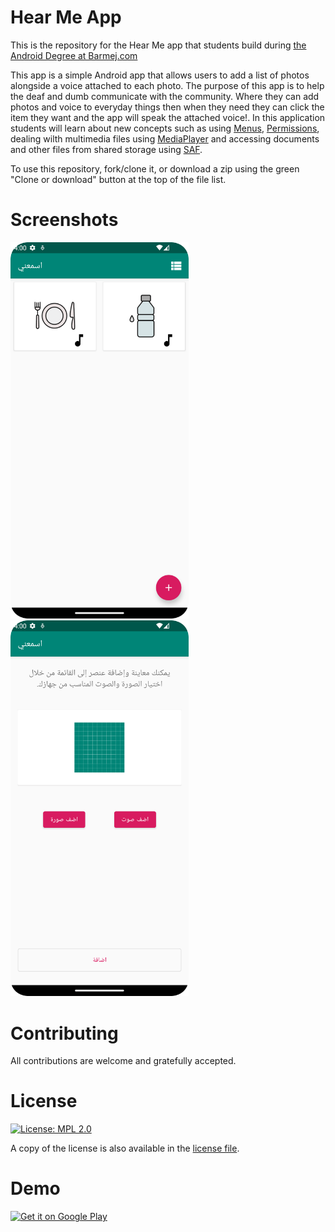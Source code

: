 # Hear Me App

This is the repository for the Hear Me app that students build during [the Android Degree at Barmej.com](https://www.barmej.com/degree/android)

This app is a simple Android app that allows users to add a list of photos alongside a voice attached to each photo. The purpose of this app is to help the deaf and dumb communicate with the community. Where they can add photos and voice to everyday things then when they need they can click the item they want and the app will speak the attached voice!. In this application students will learn about new concepts such as using [Menus](https://developer.android.com/develop/ui/views/components/menus), [Permissions](https://developer.android.com/guide/topics/permissions/overview), dealing wilth multimedia files using [MediaPlayer](https://developer.android.com/guide/topics/media/mediaplayer) and accessing documents and other files from shared storage using [SAF](https://developer.android.com/training/data-storage/shared/documents-files).

To use this repository, fork/clone it, or download a zip using the green "Clone or download" button at the top of the file list.

# Screenshots
<img src="screenshots/Screenshot_1.png" width="285"> <img src="screenshots/Screenshot_2.png" width="285">

# Contributing
All contributions are welcome and gratefully accepted.

# License
[![License: MPL 2.0](https://img.shields.io/badge/License-MPL%202.0-brightgreen.svg)](https://opensource.org/licenses/MPL-2.0)

A copy of the license is also available in the [license file](LICENSE).

# Demo
<a href='https://play.google.com/store/apps/details?id=com.barmej.myapplication&utm_source=github&pcampaignid=MKT-Other-global-all-co-prtnr-py-PartBadge-Mar2515-1'><img width="200" alt='Get it on Google Play' src='https://play.google.com/intl/en_us/badges/images/generic/en_badge_web_generic.png'/></a>
